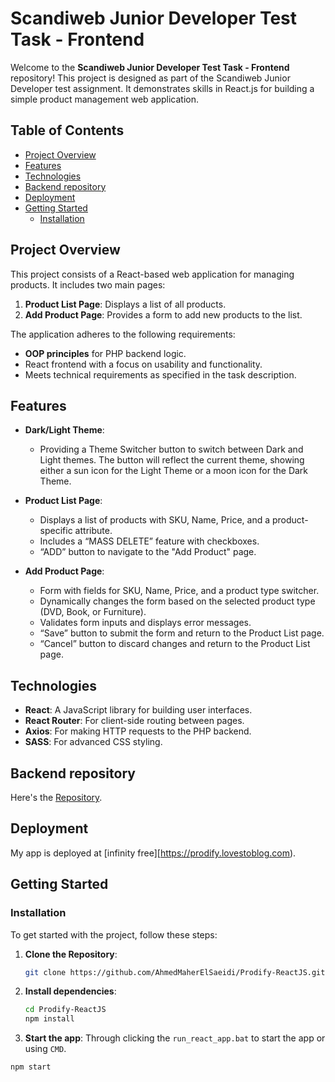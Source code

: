 # Scandiweb Junior Developer Test Task - Frontend

Welcome to the **Scandiweb Junior Developer Test Task - Frontend** repository! This project is designed as part of the Scandiweb Junior Developer test assignment. It demonstrates skills in React.js for building a simple product management web application.

## Table of Contents

- [Project Overview](#project-overview)
- [Features](#features)
- [Technologies](#technologies)
- [Backend repository](#backend-repository)
- [Deployment](#deployment)
- [Getting Started](#getting-started)
  - [Installation](#installation)

## Project Overview

This project consists of a React-based web application for managing products. It includes two main pages:

1. **Product List Page**: Displays a list of all products.
2. **Add Product Page**: Provides a form to add new products to the list.

The application adheres to the following requirements:

- **OOP principles** for PHP backend logic.
- React frontend with a focus on usability and functionality.
- Meets technical requirements as specified in the task description.

## Features

- **Dark/Light Theme**:
  - Providing a Theme Switcher button to switch between Dark and Light themes. The button will reflect the current theme, showing either a sun icon for the Light Theme or a moon icon for the Dark Theme.
  
- **Product List Page**:
  - Displays a list of products with SKU, Name, Price, and a product-specific attribute.
  - Includes a “MASS DELETE” feature with checkboxes.
  - “ADD” button to navigate to the "Add Product" page.

- **Add Product Page**:
  - Form with fields for SKU, Name, Price, and a product type switcher.
  - Dynamically changes the form based on the selected product type (DVD, Book, or Furniture).
  - Validates form inputs and displays error messages.
  - “Save” button to submit the form and return to the Product List page.
  - “Cancel” button to discard changes and return to the Product List page.

## Technologies

- **React**: A JavaScript library for building user interfaces.
- **React Router**: For client-side routing between pages.
- **Axios**: For making HTTP requests to the PHP backend.
- **SASS**: For advanced CSS styling.

## Backend repository 
Here's the [Repository](https://github.com/AhmedMaherElSaeidi/Prodify-PHP).

## Deployment
My app is deployed at [infinity free][https://prodify.lovestoblog.com).

## Getting Started

### Installation

To get started with the project, follow these steps:

1. **Clone the Repository**:

   ```bash
   git clone https://github.com/AhmedMaherElSaeidi/Prodify-ReactJS.git

2. **Install dependencies**:

   ```bash
   cd Prodify-ReactJS
   npm install

  3. **Start the app**: Through clicking the `run_react_app.bat` to start the app or using `CMD`.

   ```bash
   npm start
